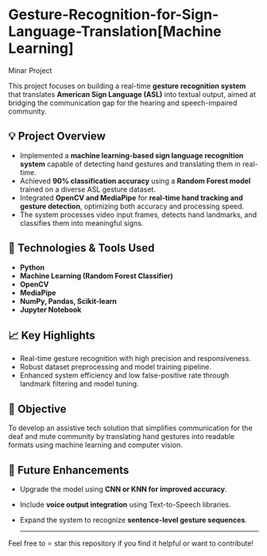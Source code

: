 # Gesture-Recognition-for-Sign-Language-Translation[Machine Learning]
Minar Project

This project focuses on building a real-time **gesture recognition system** that translates **American Sign Language (ASL)** into textual output, aimed at bridging the communication gap for the hearing and speech-impaired community.


## 💡 Project Overview
- Implemented a **machine learning-based sign language recognition system** capable of detecting hand gestures and translating them in real-time.
- Achieved **90% classification accuracy** using a **Random Forest model** trained on a diverse ASL gesture dataset.
- Integrated **OpenCV and MediaPipe** for **real-time hand tracking and gesture detection**, optimizing both accuracy and processing speed.
- The system processes video input frames, detects hand landmarks, and classifies them into meaningful signs.

## 🔧 Technologies & Tools Used
- **Python**
- **Machine Learning (Random Forest Classifier)**
- **OpenCV**
- **MediaPipe**
- **NumPy, Pandas, Scikit-learn**
- **Jupyter Notebook**

## 📈 Key Highlights
- Real-time gesture recognition with high precision and responsiveness.
- Robust dataset preprocessing and model training pipeline.
- Enhanced system efficiency and low false-positive rate through landmark filtering and model tuning.

## 🎯 Objective
To develop an assistive tech solution that simplifies communication for the deaf and mute community by translating hand gestures into readable formats using machine learning and computer vision.

## 🚀 Future Enhancements
- Upgrade the model using **CNN or KNN for improved accuracy**.
- Include **voice output integration** using Text-to-Speech libraries.
- Expand the system to recognize **sentence-level gesture sequences**.

  ---

Feel free to ⭐ star this repository if you find it helpful or want to contribute!
